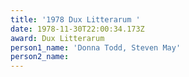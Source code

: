 ```yaml
---
title: '1978 Dux Litterarum '
date: 1978-11-30T22:00:34.173Z
award: Dux Litterarum
person1_name: 'Donna Todd, Steven May'
person2_name:
---
```


